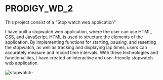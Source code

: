 # PRODIGY_WD_2
This project consist of a "Stop watch web application"

I have built a stopwatch web application, where the user can use HTML, CSS, and JavaScript. HTML is used to structure the elements of the application. By implementing functions for starting, pausing, and resetting the stopwatch, as well as tracking and displaying lap times, users can accurately measure and record time intervals. With these technologies and functionalities, I have created an interactive and user-friendly stopwatch web application.



![stopwatch-](https://github.com/KrishithaAravind/PRODIGY_WD_2/assets/126892114/679678e6-ee76-4c1e-bf49-9436509186a6)



